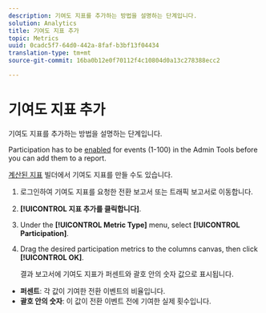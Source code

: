 ```yaml
---
description: 기여도 지표를 추가하는 방법을 설명하는 단계입니다.
solution: Analytics
title: 기여도 지표 추가
topic: Metrics
uuid: 0cadc5f7-64d0-442a-8faf-b3bf13f04434
translation-type: tm+mt
source-git-commit: 16ba0b12e0f70112f4c10804d0a13c278388ecc2

---
```



# 기여도 지표 추가

기여도 지표를 추가하는 방법을 설명하는 단계입니다.

Participation has to be [enabled](/help/components/c-variables/c-metrics/metrics-participation.md) for events (1-100) in the Admin Tools before you can add them to a report.

[계산된 지표](https://marketing.adobe.com/resources/help/en_US/analytics/calcmetrics/participation_metric.html) 빌더에서 기여도 지표를 만들 수도 있습니다.

1. 로그인하여 기여도 지표를 요청한 전환 보고서 또는 트래픽 보고서로 이동합니다.
1. **[!UICONTROL 지표 추가를 클릭합니다]**.
1. Under the **[!UICONTROL Metric Type]** menu, select **[!UICONTROL Participation]**.
1. Drag the desired participation metrics to the columns canvas, then click **[!UICONTROL OK]**.

   결과 보고서에 기여도 지표가 퍼센트와 괄호 안의 숫자 값으로 표시됩니다.

* **퍼센트**: 각 값이 기여한 전환 이벤트의 비율입니다.
* **괄호 안의 숫자**: 이 값이 전환 이벤트 전에 기여한 실제 횟수입니다.

